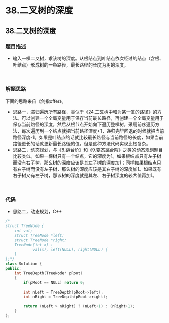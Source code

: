 # 38.二叉树的深度


## 38.二叉树的深度

### 题目描述  

- 输入一棵二叉树，求该树的深度。从根结点到叶结点依次经过的结点（含根、叶结点）形成树的一条路径，最长路径的长度为树的深度。

&nbsp;

### 解题思路  

下面的思路来自《剑指offer》。

- 思路一，递归遍历所有路径，类似于《24.二叉树中和为某一值的路径》的方法。可以创建一个全局变量用于保存当前最长路径，再创建一个全局变量用于保存当前路径的深度，然后从根节点开始向下遍历整棵树，采用前序遍历方法，每次遍历到一个结点就把当前路径深度+1，递归完毕回退的时候就把当前路径深度-1，如果是叶结点的话就比较最长路径与当前路径的长度，如果当前路径更长的话就更新最长路径的值。但是这种方法代码实现比较复杂。
- 思路二，动态规划，与《8.跳台阶》和《9.变态跳台阶》之类的动态规划题目比较类似。如果一棵树只有一个结点，它的深度为1。如果根结点只有左子树而没有右子树，那么树的深度应该是其左子树的深度加1；同样如果根结点只有右子树而没有左子树，那么树的深度应该是其右子树的深度加1。如果既有右子树又有左子树，那该树的深度就是其左、右子树深度的较大值再加1。


&nbsp;

### 代码 

- 思路二，动态规划，C++

```c++
/*
struct TreeNode {
	int val;
	struct TreeNode *left;
	struct TreeNode *right;
	TreeNode(int x) :
			val(x), left(NULL), right(NULL) {
	}
};*/
class Solution {
public:
    int TreeDepth(TreeNode* pRoot)
    {
        if(pRoot == NULL) return 0;
        
        int nLeft = TreeDepth(pRoot->left);
        int nRight = TreeDepth(pRoot->right);
        
        return (nLeft > nRight) ? (nLeft+1) : (nRight+1);
    }
};
```




